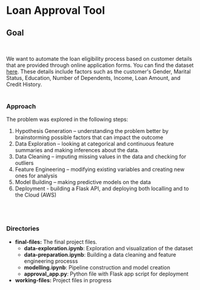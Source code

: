 # Loan Approval Tool

## Goal 
<br/>

We want to automate the loan eligibility process based on customer details that are provided through online application forms. You can find the dataset [here](https://drive.google.com/file/d/1h_jl9xqqqHflI5PsuiQd_soNYxzFfjKw/view?usp=sharing). These details include factors such as the customer's Gender, Marital Status, Education, Number of Dependents, Income, Loan Amount, and Credit History.
<br/>
<br>

### Approach

The problem was explored in the following steps: 
1. Hypothesis Generation – understanding the problem better by brainstorming possible factors that can impact the outcome
2. Data Exploration – looking at categorical and continuous feature summaries and making inferences about the data.
3. Data Cleaning – imputing missing values in the data and checking for outliers
4. Feature Engineering – modifying existing variables and creating new ones for analysis
5. Model Building – making predictive models on the data
6. Deployment - building a Flask API, and deploying both localling and to the Cloud (AWS)
<br />
<br>

### Directories
* **final-files:** The final project files.
  * **data-exploration.ipynb**: Exploration and visualization of the dataset
  * **data-preparation.ipynb**: Building a data cleaning and feature engineering processs
  * **modelling.ipynb**: Pipeline construction and model creation
  * **approval_app.py**: Python file with Flask app script for deployment
* **working-files:** Project files in progress
<br />
<br />


